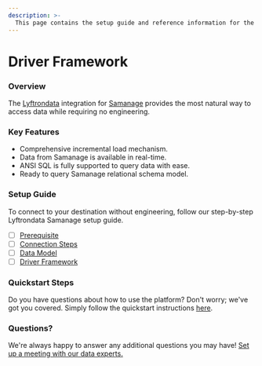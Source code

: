```yaml
---
description: >-
  This page contains the setup guide and reference information for the Samanage source connector.
---
```


# Driver Framework

### Overview

The [Lyftrondata](https://www.lyftrondata.com/) integration for [Samanage](None) provides the most natural way to access data while requiring no engineering.

### Key Features

* Comprehensive incremental load mechanism.
* Data from Samanage is available in real-time.&#x20;
* ANSI SQL is fully supported to query data with ease.
* Ready to query Samanage relational schema model.

### Setup Guide

To connect to your destination without engineering, follow our step-by-step Lyftrondata Samanage setup guide.

* [ ] [Prerequisite](../prerequisite.md)
* [ ] [Connection Steps](../connection-steps.md)
* [ ] [Data Model](../data-model/erd.md)
* [ ] [Driver Framework](../driver-framework/)

### Quickstart Steps

Do you have questions about how to use the platform? Don't worry; we've got you covered. Simply follow the quickstart instructions [here](../driver-framework/README.md).

### Questions? <a href="#questions" id="questions"></a>

We're always happy to answer any additional questions you may have! [Set up a meeting with our data experts.](https://www.lyftrondata.com/book-a-meeting/)


